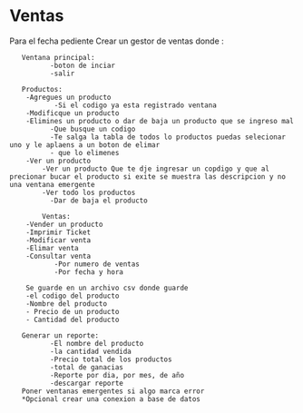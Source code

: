 # Ventas
Para el fecha pediente
Crear un gestor de ventas donde :

       Ventana principal:
              -boton de inciar
              -salir

       Productos: 
        -Agregues un producto
               -Si el codigo ya esta registrado ventana
        -Modificque un producto 
        -Elimines un producto o dar de baja un producto que se ingreso mal
              -Que busque un codigo 
              -Te salga la tabla de todos lo productos puedas selecionar uno y le aplaens a un boton de elimar 
              - que lo elimenes 
        -Ver un producto 
            -Ver un producto Que te dje ingresar un copdigo y que al precionar bucar el producto si exite se muestra las descripcion y no una ventana emergente 
            -Ver todo los productos
              -Dar de baja el producto
            
            Ventas:
        -Vender un producto 
        -Imprimir Ticket 
        -Modificar venta
        -Elimar venta 
        -Consultar venta
               -Por numero de ventas 
               -Por fecha y hora
       
        Se guarde en un archivo csv donde guarde
        -el codigo del producto 
        -Nombre del producto
        - Precio de un producto
        - Cantidad del producto

       Generar un reporte:
              -El nombre del producto
              -la cantidad vendida
              -Precio total de los productos 
              -total de ganacias 
              -Reporte por dia, por mes, de año
              -descargar reporte
       Poner ventanas emergentes si algo marca error 
       *Opcional crear una conexion a base de datos 



